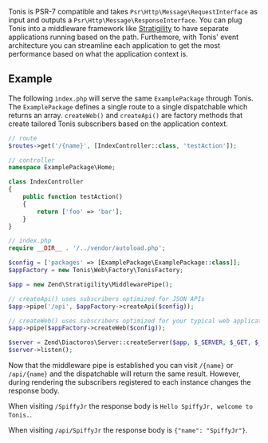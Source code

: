 Tonis is PSR-7 compatible and takes `Psr\Http\Message\RequestInterface` as input and outputs a 
`Psr\Http\Message\ResponseInterface`. You can plug Tonis into a middleware framework like 
[Stratigility](https://github.com/zendframework/zend-stratigility) to have separate applications running based on the path.
Furthemore, with Tonis' event architecture you can streamline each application to get the most performance based on what
the application context is.

Example
-------

The following `index.php` will serve the same `ExamplePackage` through Tonis. The `ExamplePackage`
defines a single route to a single dispatchable which returns an array. `createWeb()` and `createApi()` are factory
methods that create tailored Tonis subscribers based on the application context.

```php
// route
$routes->get('/{name}', [IndexController::class, 'testAction']);
```

```php
// controller
namespace ExamplePackage\Home;

class IndexController
{
    public function testAction()
    {
        return ['foo' => 'bar'];
    }
}

```

```php
// index.php
require __DIR__ . '/../vendor/autoload.php';

$config = ['packages' => [ExamplePackage\ExamplePackage::class]];
$appFactory = new Tonis\Web\Factory\TonisFactory;

$app = new Zend\Stratigility\MiddlewarePipe();

// createApi() uses subscribers optimized for JSON APIs
$app->pipe('/api', $appFactory->createApi($config));

// createWeb() uses subscribers optimized for your typical web application
$app->pipe($appFactory->createWeb($config));

$server = Zend\Diactoros\Server::createServer($app, $_SERVER, $_GET, $_POST, $_COOKIE, $_FILES);
$server->listen();
```

Now that the middleware pipe is established you can visit `/{name}` or `/api/{name}` and the dispatchable will
return the same result. However, during rendering the subscribers registered to each instance changes the response body.

When visiting `/SpiffyJr` the response body is `Hello SpiffyJr, welcome to Tonis.`.

When visiting `/api/SpiffyJr` the response body is `{"name": "SpiffyJr"}`.
